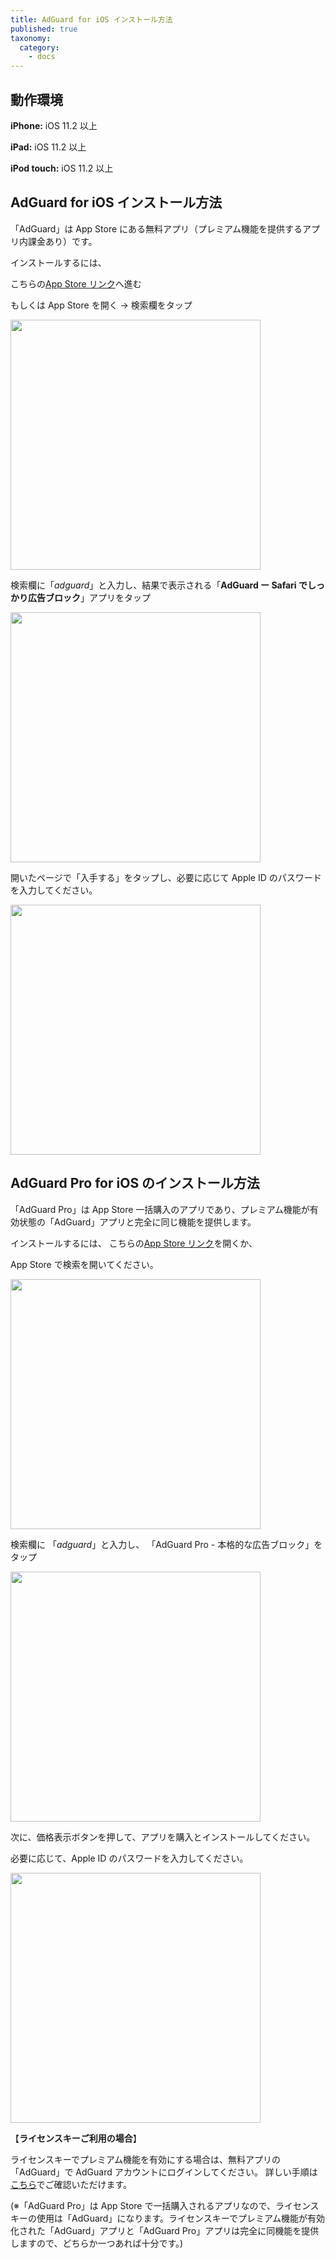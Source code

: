 ```yaml
---
title: AdGuard for iOS インストール方法
published: true
taxonomy:
  category:
    - docs
---
```


## 動作環境

**iPhone:** iOS 11.2 以上

**iPad:** iOS 11.2 以上

**iPod touch:** iOS 11.2 以上

## AdGuard for iOS インストール方法

「AdGuard」は App Store にある無料アプリ（プレミアム機能を提供するアプリ内課金あり）です。

インストールするには、

こちらの[App Store リンク](https://apps.apple.com/app/apple-store/id1047223162)へ進む

もしくは
App Store を開く → 検索欄をタップ

<img src="https://cdn.adguard.com/public/Adguard/kb/installation/iOS/en/1.png" width="400" />

検索欄に「_adguard_」と入力し、結果で表示される「**AdGuard ー Safari でしっかり広告ブロック**」アプリをタップ

<img src="https://cdn.adguard.com/public/Adguard/kb/installation/iOS/en/2.png" width="400" />

開いたページで「入手する」をタップし、必要に応じて Apple ID のパスワードを入力してください。

<img src="https://cdn.adguard.com/public/Adguard/kb/installation/iOS/en/3.png" width="400" />

## AdGuard Pro for iOS のインストール方法

「AdGuard Pro」は App Store 一括購入のアプリであり、プレミアム機能が有効状態の「AdGuard」アプリと完全に同じ機能を提供します。

インストールするには、
こちらの[App Store リンク](https://apps.apple.com/app/apple-store/id1126386264)を開くか、

App Store で検索を開いてください。

<img src="https://cdn.adguard.com/public/Adguard/kb/installation/iOS/en/1.png" width="400" />

検索欄に 「_adguard_」と入力し、
「AdGuard Pro - 本格的な広告ブロック」をタップ

<img src="https://cdn.adguard.com/public/Adguard/kb/installation/iOS/en/2.png" width="400" />

次に、価格表示ボタンを押して、アプリを購入とインストールしてください。

必要に応じて、Apple ID のパスワードを入力してください。

<img src="https://cdn.adguard.com/public/Adguard/kb/installation/iOS/en/3.png" width="400" />

【**ライセンスキーご利用の場合**】

ライセンスキーでプレミアム機能を有効にする場合は、無料アプリの「AdGuard」で AdGuard アカウントにログインしてください。
詳しい手順は[こちら](https://kb.adguard.com/ja/general/license-key#adguard-for-ios%E3%82%92%E6%9C%89%E5%8A%B9%E5%8C%96%E3%81%99%E3%82%8B%E6%96%B9%E6%B3%95)でご確認いただけます。

(※「AdGuard Pro」は App Store で一括購入されるアプリなので、ライセンスキーの使用は「AdGuard」になります。ライセンスキーでプレミアム機能が有効化された「AdGuard」アプリと「AdGuard Pro」アプリは完全に同機能を提供しますので、どちらか一つあれば十分です。)
